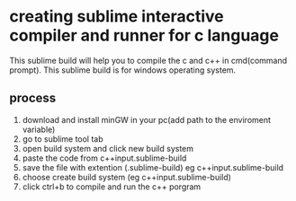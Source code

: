 # creating sublime interactive compiler and runner for c language
<p>
    This sublime build will help you to compile the c and c++ in cmd(command prompt). This sublime build is for windows operating system.
</p>

## process

<ol>
    <li>download and install minGW in your pc(add path to the enviroment variable)</li>
    <li>go to sublime tool tab</li>
    <li>open build system and click new build system</li>
    <li>paste the code from c++input.sublime-build</li>
    <li>save the file with extention (.sublime-build) eg c++input.sublime-build</li>
    <li>choose create build system (eg c++input.sublime-build)</li>
    <li>click ctrl+b to compile and run the c++ porgram</li>
</ol>

